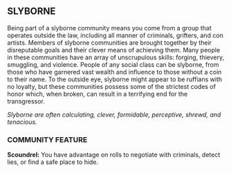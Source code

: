 ## SLYBORNE
Being part of a slyborne community means you come from a group that operates outside the law, including all manner of criminals, grifters, and con artists. Members of slyborne communities are brought together by their disreputable goals and their clever means of achieving them. Many people in these communities have an array of unscrupulous skills: forging, thievery, smuggling, and violence. People of any social class can be slyborne, from those who have garnered vast wealth and influence to those without a coin to their name. To the outside eye, slyborne might appear to be ruffians with no loyalty, but these communities possess some of the strictest codes of honor which, when broken, can result in a terrifying end for the transgressor.  

*Slyborne are often calculating, clever, formidable, perceptive, shrewd, and tenacious.*  

### COMMUNITY FEATURE
**Scoundrel:** You have advantage on rolls to negotiate with criminals, detect lies, or find a safe place to hide.  